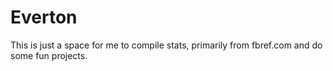 # Everton
This is just a space for me to compile stats, primarily from fbref.com and do some fun projects.
